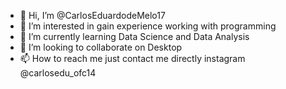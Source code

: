 - 👋 Hi, I’m @CarlosEduardodeMelo17
- 👀 I’m interested in gain experience working with programming
- 🌱 I’m currently learning Data Science and Data Analysis
- 💞️ I’m looking to collaborate on Desktop
- 📫 How to reach me just contact me directly instagram @carlosedu_ofc14

<!---
CarlosEduardodeMelo17/CarlosEduardodeMelo17 is a ✨ special ✨ repository because its `README.md` (this file) appears on your GitHub profile.
You can click the Preview link to take a look at your changes.
--->
